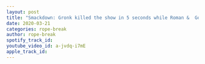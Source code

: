 ```yaml
---
layout: post
title: "Smackdown: Gronk killed the show in 5 seconds while Roman &  Goldberg went face to face. 03/20/20"
date: 2020-03-21
categories: rope-break
author: rope-break
spotify_track_id: 
youtube_video_id: a-jvdq-i7mE
apple_track_id: 
---
```

